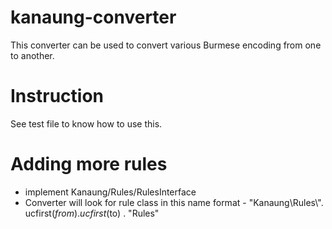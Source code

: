 # kanaung-converter
This converter can be used to convert various Burmese encoding from one to another.

# Instruction
See test file to know how to use this.

# Adding more rules

- implement Kanaung/Rules/RulesInterface
- Converter will look for rule class in this name format -
"Kanaung\\Rules\\". ucfirst($from) . ucfirst($to) . "Rules"